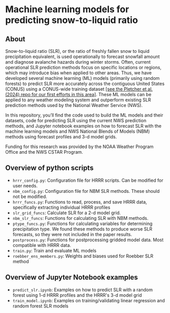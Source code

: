 # Machine learning models for predicting snow-to-liquid ratio
## About
Snow-to-liquid ratio (SLR), or the ratio of freshly fallen snow to liquid precipitation equivalent, is used operationally to forecast snowfall amount and diagnose avalanche hazards during winter storms. Often, current operational SLR prediction methods focus on specific locations or regions, which may introduce bias when applied to other areas. Thus, we have developed several machine learning (ML) models (primarily using random forests) to predict SLR more accurately across the contiguous United States (CONUS) using a CONUS-wide training dataset [[see the Pletcher et al. (2024) repo for our first efforts in this area]](https://github.com/mdpletcher/SLR_random_forest_pletcher). These ML models can be applied to any weather modeling system and outperform existing SLR prediction methods used by the National Weather Service (NWS). 

In this repository, you’ll find the code used to build the ML models and their datasets, code for predicting SLR using the current NWS prediction methods, and Jupyter notebook examples on how to forecast SLR with the machine learning models and NWS National Blends of Models (NBM) methods using forecast profiles and 3-d model grids.

Funding for this research was provided by the NOAA Weather Program Office and the NWS CSTAR Program.

## Overview of python scripts
- `hrrr_config.py`: Configuration file for HRRR scripts. Can be modified for user needs.
- `nbm_config.py`: Configuration file for NBM SLR methods. These should not be modified.
- `hrrr_funcs.py`: Functions to read, process, and save HRRR data, specifically extracting individual HRRR profiles
- `slr_grid_funcs`: Calculate SLR for a 2-d model grid.
- `nbm_slr_funcs`: Functions for calculating SLR with NBM methods.
- `ptype_funcs.py`: Functions for calculating variables for determining precipitation type. We found these methods to produce worse SLR forecasts, so they were not included in the paper results.
- `postprocess.py`: Functions for postprocessing gridded model data. Most compatible with HRRR data.
- `train.py`: Train and evaluate ML models
- `roebber_ens_members.py`: Weights and biases used for Roebber SLR method

## Overview of Jupyter Notebook examples
- `predict_slr.ipynb`: Examples on how to predict SLR with a random forest using 1-d HRRR profiles and the HRRR's 3-d model grid
- `train_model.ipynb`: Examples on training/validating linear regression and random forest SLR models
